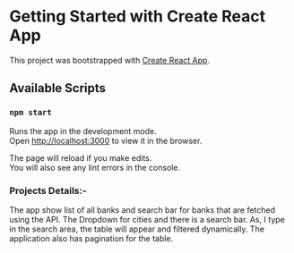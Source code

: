 # Getting Started with Create React App

This project was bootstrapped with [Create React App](https://github.com/facebook/create-react-app).

## Available Scripts

### `npm start`

Runs the app in the development mode.\
Open [http://localhost:3000](http://localhost:3000) to view it in the browser.

The page will reload if you make edits.\
You will also see any lint errors in the console.

### Projects Details:-

The app show list of all banks and search bar for banks that are fetched using the API.
The Dropdown for cities and there is a search bar. As, I type in the search area, the table will appear and filtered dynamically.
The application also has pagination for the table.
